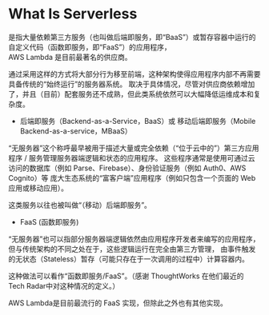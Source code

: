 # What Is Serverless

是指大量依赖第三方服务（也叫做后端即服务，即“BaaS”）或暂存容器中运行的自定义代码（函数即服务，即“FaaS”）的应用程序，  
AWS Lambda 是目前最著名的供应商。  

通过采用这样的方式将大部分行为移至前端，这种架构使得应用程序内部不再需要具备传统的“始终运行”的服务器系统。
取决于具体情况，尽管对供应商依赖增加了，并且（目前）配套服务还不成熟，但此类系统依然可以大幅降低运维成本和复杂度。

* 后端即服务（Backend-as-a-Service，BaaS）或 移动后端即服务（Mobile Backend-as-a-service，MBaaS）

“无服务器”这个称呼最早被用于描述大量或完全依赖（“位于云中的”）第三方应用程序 / 服务管理服务器端逻辑和状态的应用程序。
这些程序通常是使用可通过云访问的数据库（例如 Parse、Firebase）、身份验证服务（例如 Auth0、AWS Cognito）等
庞大生态系统的“富客户端”应用程序（例如只包含一个页面的 Web 应用或移动应用）。

这类服务以往也被叫做“（移动）后端即服务”。  
  
* FaaS (函数即服务)

“无服务器”也可以指部分服务器端逻辑依然由应用程序开发者来编写的应用程序，
但与传统架构的不同之处在于，这些逻辑运行在完全由第三方管理，
由事件触发的无状态（Stateless）暂存（可能只存在于一次调用的过程中）计算容器内。

这种做法可以看作“函数即服务/FaaS”。（感谢 ThoughtWorks 在他们最近的 Tech Radar中对这种情况的定义。）

AWS Lambda是目前最流行的 FaaS 实现，但除此之外也有其他实现。  
